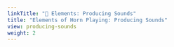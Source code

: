 ```yaml
---
linkTitle: "📯 Elements: Producing Sounds"
title: "Elements of Horn Playing: Producing Sounds"
view: producing-sounds
weight: 2
---
```

